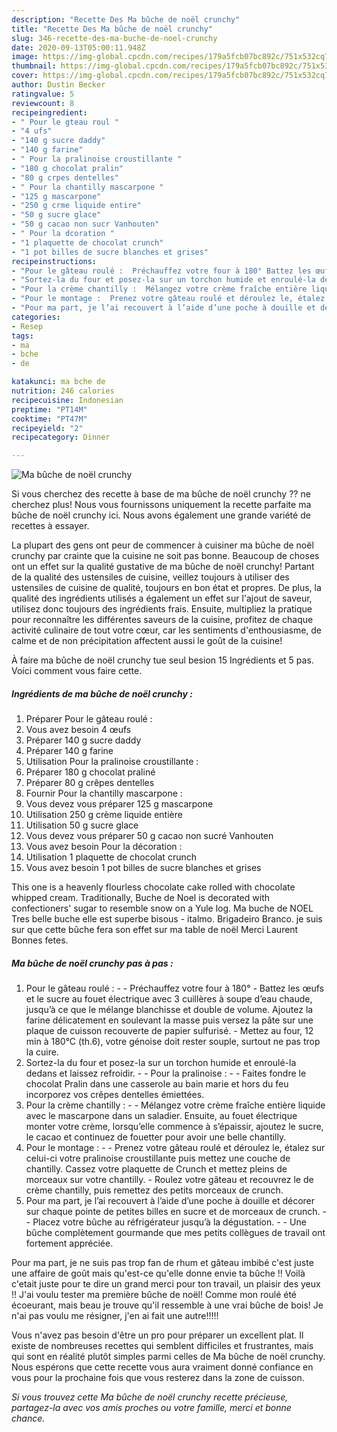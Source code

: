 ```yaml
---
description: "Recette Des Ma bûche de noël crunchy"
title: "Recette Des Ma bûche de noël crunchy"
slug: 346-recette-des-ma-buche-de-noel-crunchy
date: 2020-09-13T05:00:11.948Z
image: https://img-global.cpcdn.com/recipes/179a5fcb07bc892c/751x532cq70/ma-buche-de-noel-crunchy-photo-principale-de-la-recette.jpg
thumbnail: https://img-global.cpcdn.com/recipes/179a5fcb07bc892c/751x532cq70/ma-buche-de-noel-crunchy-photo-principale-de-la-recette.jpg
cover: https://img-global.cpcdn.com/recipes/179a5fcb07bc892c/751x532cq70/ma-buche-de-noel-crunchy-photo-principale-de-la-recette.jpg
author: Dustin Becker
ratingvalue: 5
reviewcount: 8
recipeingredient:
- " Pour le gteau roul "
- "4 ufs"
- "140 g sucre daddy"
- "140 g farine"
- " Pour la pralinoise croustillante "
- "180 g chocolat pralin"
- "80 g crpes dentelles"
- " Pour la chantilly mascarpone "
- "125 g mascarpone"
- "250 g crme liquide entire"
- "50 g sucre glace"
- "50 g cacao non sucr Vanhouten"
- " Pour la dcoration "
- "1 plaquette de chocolat crunch"
- "1 pot billes de sucre blanches et grises"
recipeinstructions:
- "Pour le gâteau roulé :  Préchauffez votre four à 180° Battez les œufs et le sucre au fouet électrique avec 3 cuillères à soupe d’eau chaude, jusqu’à ce que le mélange blanchisse et double de volume. Ajoutez la farine délicatement en soulevant la masse puis versez la pâte sur une plaque de cuisson recouverte de papier sulfurisé. Mettez au four, 12 min à 180°C (th.6), votre génoise doit rester souple, surtout ne pas trop la cuire."
- "Sortez-la du four et posez-la sur un torchon humide et enroulé-la dedans et laissez refroidir.  Pour la pralinoise :  Faites fondre le chocolat Pralin dans une casserole au bain marie et hors du feu incorporez vos crêpes dentelles émiettées."
- "Pour la crème chantilly :  Mélangez votre crème fraîche entière liquide avec le mascarpone dans un saladier. Ensuite, au fouet électrique monter votre crème, lorsqu’elle commence à s’épaissir, ajoutez le sucre, le cacao et continuez de fouetter pour avoir une belle chantilly."
- "Pour le montage :  Prenez votre gâteau roulé et déroulez le, étalez sur celui-ci votre pralinoise croustillante puis mettez une couche de chantilly. Cassez votre plaquette de Crunch et mettez pleins de morceaux sur votre chantilly. Roulez votre gâteau et recouvrez le de crème chantilly, puis remettez des petits morceaux de crunch."
- "Pour ma part, je l’ai recouvert à l’aide d’une poche à douille et décorer sur chaque pointe de petites billes en sucre et de morceaux de crunch.  Placez votre bûche au réfrigérateur jusqu’à la dégustation.  Une bûche complètement gourmande que mes petits collègues de travail ont fortement appréciée."
categories:
- Resep
tags:
- ma
- bche
- de

katakunci: ma bche de 
nutrition: 246 calories
recipecuisine: Indonesian
preptime: "PT14M"
cooktime: "PT47M"
recipeyield: "2"
recipecategory: Dinner

---
```



![Ma bûche de noël crunchy](https://img-global.cpcdn.com/recipes/179a5fcb07bc892c/751x532cq70/ma-buche-de-noel-crunchy-photo-principale-de-la-recette.jpg)

Si vous cherchez des recette à base de ma bûche de noël crunchy ?? ne cherchez plus! Nous vous fournissons uniquement la recette parfaite ma bûche de noël crunchy ici. Nous avons également une grande variété de recettes à essayer.

La plupart des gens ont peur de commencer à cuisiner ma bûche de noël crunchy par crainte que la cuisine ne soit pas bonne. Beaucoup de choses ont un effet sur la qualité gustative de ma bûche de noël crunchy! Partant de la qualité des ustensiles de cuisine, veillez toujours à utiliser des ustensiles de cuisine de qualité, toujours en bon état et propres. De plus, la qualité des ingrédients utilisés a également un effet sur l'ajout de saveur, utilisez donc toujours des ingrédients frais. Ensuite, multipliez la pratique pour reconnaître les différentes saveurs de la cuisine, profitez de chaque activité culinaire de tout votre cœur, car les sentiments d'enthousiasme, de calme et de non précipitation affectent aussi le goût de la cuisine!

<!--inarticleads1-->

À faire ma bûche de noël crunchy tue seul besion 15 Ingrédients et 5 pas. Voici comment vous faire cette.

##### Ingrédients de ma bûche de noël crunchy :

1. Préparer  Pour le gâteau roulé :
1. Vous avez besoin 4 œufs
1. Préparer 140 g sucre daddy
1. Préparer 140 g farine
1. Utilisation  Pour la pralinoise croustillante :
1. Préparer 180 g chocolat praliné
1. Préparer 80 g crêpes dentelles
1. Fournir  Pour la chantilly mascarpone :
1. Vous devez vous préparer 125 g mascarpone
1. Utilisation 250 g crème liquide entière
1. Utilisation 50 g sucre glace
1. Vous devez vous préparer 50 g cacao non sucré Vanhouten
1. Vous avez besoin  Pour la décoration :
1. Utilisation 1 plaquette de chocolat crunch
1. Vous avez besoin 1 pot billes de sucre blanches et grises


This one is a heavenly flourless chocolate cake rolled with chocolate whipped cream. Traditionally, Buche de Noel is decorated with confectioners&#39; sugar to resemble snow on a Yule log. Ma buche de NOEL Tres belle buche elle est superbe bisous - italmo. Brigadeiro Branco. je suis sur que cette bûche fera son effet sur ma table de noël Merci Laurent Bonnes fetes. 

<!--inarticleads2-->

##### Ma bûche de noël crunchy pas à pas :

1. Pour le gâteau roulé : -  - Préchauffez votre four à 180° - Battez les œufs et le sucre au fouet électrique avec 3 cuillères à soupe d’eau chaude, jusqu’à ce que le mélange blanchisse et double de volume. Ajoutez la farine délicatement en soulevant la masse puis versez la pâte sur une plaque de cuisson recouverte de papier sulfurisé. - Mettez au four, 12 min à 180°C (th.6), votre génoise doit rester souple, surtout ne pas trop la cuire.
1. Sortez-la du four et posez-la sur un torchon humide et enroulé-la dedans et laissez refroidir. -  - Pour la pralinoise : -  - Faites fondre le chocolat Pralin dans une casserole au bain marie et hors du feu incorporez vos crêpes dentelles émiettées.
1. Pour la crème chantilly : -  - Mélangez votre crème fraîche entière liquide avec le mascarpone dans un saladier. Ensuite, au fouet électrique monter votre crème, lorsqu’elle commence à s’épaissir, ajoutez le sucre, le cacao et continuez de fouetter pour avoir une belle chantilly.
1. Pour le montage : -  - Prenez votre gâteau roulé et déroulez le, étalez sur celui-ci votre pralinoise croustillante puis mettez une couche de chantilly. Cassez votre plaquette de Crunch et mettez pleins de morceaux sur votre chantilly. - Roulez votre gâteau et recouvrez le de crème chantilly, puis remettez des petits morceaux de crunch.
1. Pour ma part, je l’ai recouvert à l’aide d’une poche à douille et décorer sur chaque pointe de petites billes en sucre et de morceaux de crunch. -  - Placez votre bûche au réfrigérateur jusqu’à la dégustation. -  - Une bûche complètement gourmande que mes petits collègues de travail ont fortement appréciée.


Pour ma part, je ne suis pas trop fan de rhum et gâteau imbibé c&#39;est juste une affaire de goût mais qu&#39;est-ce qu&#39;elle donne envie ta bûche !! Voilà c&#39;etait juste pour te dire un grand merci pour ton travail, un plaisir des yeux !! J&#39;ai voulu tester ma première bûche de noël! Comme mon roulé été écoeurant, mais beau je trouve qu&#39;il ressemble à une vrai bûche de bois! Je n&#39;ai pas voulu me résigner, j&#39;en ai fait une autre!!!!! 

<!--inarticleads1-->

<p>
Vous n'avez pas besoin d'être un pro pour préparer un excellent plat. Il existe de nombreuses recettes qui semblent difficiles et frustrantes, mais qui sont en réalité plutôt simples parmi celles de Ma bûche de noël crunchy. Nous espérons que cette recette vous aura vraiment donné confiance en vous pour la prochaine fois que vous resterez dans la zone de cuisson.
</p>

<p>
<i>Si vous trouvez cette Ma bûche de noël crunchy recette précieuse, partagez-la avec vos amis proches ou votre famille, merci et bonne chance.</i>
</p>
